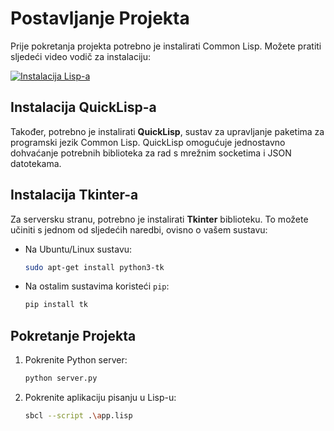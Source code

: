 # Postavljanje Projekta

Prije pokretanja projekta potrebno je instalirati Common Lisp. Možete pratiti sljedeći video vodič za instalaciju:

[![Instalacija Lisp-a](https://img.youtube.com/vi/T61IN5FHr8g/0.jpg)](https://www.youtube.com/embed/T61IN5FHr8g?si=NBiZ0Xn46Cwk6FNE)

## Instalacija QuickLisp-a

Također, potrebno je instalirati **QuickLisp**, sustav za upravljanje paketima za programski jezik Common Lisp. QuickLisp omogućuje jednostavno dohvaćanje potrebnih biblioteka za rad s mrežnim socketima i JSON datotekama.

## Instalacija Tkinter-a

Za serversku stranu, potrebno je instalirati **Tkinter** biblioteku. To možete učiniti s jednom od sljedećih naredbi, ovisno o vašem sustavu:

- Na Ubuntu/Linux sustavu:
  ```bash
  sudo apt-get install python3-tk
  ```

- Na ostalim sustavima koristeći `pip`:
  ```bash
  pip install tk
  ```

## Pokretanje Projekta

1. Pokrenite Python server:
   ```bash
   python server.py
   ```

2. Pokrenite aplikaciju pisanju u Lisp-u:
   ```bash
   sbcl --script .\app.lisp
   
